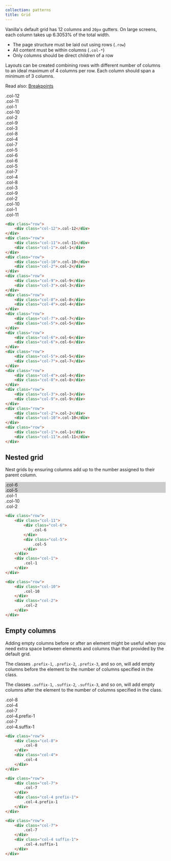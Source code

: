 ```yaml
---
collection: patterns
title: Grid
---
```


Vanilla's default grid has 12 columns and `20px` gutters. On large screens, each column takes up 6.3053% of the total width.

- The page structure must be laid out using rows (`.row`)
- All content must be within columns (`.col-*`)
- Only columns should be direct children of a row

Layouts can be created combining rows with different number of columns to an ideal maximum of 4 columns per row. Each column should span a minimum of 3 columns.

Read also: [Breakpoints](/settings/breakpoints)


<div class="row">
    <div class="col-12 theme__outline">
        <span>.col-12</span>
    </div>
</div>
<div class="row">
    <div class="col-11 theme__outline">
        <span>.col-11</span>
    </div>
    <div class="col-1 theme__outline">
        <span>.col-1</span>
    </div>
</div>
<div class="row">
    <div class="col-10 theme__outline">
        <span>.col-10</span>
    </div>
    <div class="col-2 theme__outline">
        <span>.col-2</span>
    </div>
</div>
<div class="row">
    <div class="col-9 theme__outline">
        <span>.col-9</span>
    </div>
    <div class="col-3 theme__outline">
        <span>.col-3</span>
    </div>
</div>
<div class="row">
    <div class="col-8 theme__outline">
        <span>.col-8</span>
    </div>
    <div class="col-4 theme__outline">
        <span>.col-4</span>
    </div>
</div>
<div class="row">
    <div class="col-7 theme__outline">
        <span>.col-7</span>
    </div>
    <div class="col-5 theme__outline">
        <span>.col-5</span>
    </div>
</div>
<div class="row">
    <div class="col-6 theme__outline">
        <span>.col-6</span>
    </div>
    <div class="col-6 theme__outline">
        <span>.col-6</span>
    </div>
</div>
<div class="row">
    <div class="col-5 theme__outline">
        <span>.col-5</span>
    </div>
    <div class="col-7 theme__outline">
        <span>.col-7</span>
    </div>
</div>
<div class="row">
    <div class="col-4 theme__outline">
        <span>.col-4</span>
    </div>
    <div class="col-8 theme__outline">
        <span>.col-8</span>
    </div>
</div>
<div class="row">
    <div class="col-3 theme__outline">
        <span>.col-3</span>
    </div>
    <div class="col-9 theme__outline">
        <span>.col-9</span>
    </div>
</div>
<div class="row">
    <div class="col-2 theme__outline">
        <span>.col-2</span>
    </div>
    <div class="col-10 theme__outline">
        <span>.col-10</span>
    </div>
</div>
<div class="row">
    <div class="col-1 theme__outline">
        <span>.col-1</span>
    </div>
    <div class="col-11 theme__outline">
        <span>.col-11</span>
    </div>
</div>

```html
<div class="row">
    <div class="col-12">.col-12</div>
</div>
<div class="row">
    <div class="col-11">.col-11</div>
    <div class="col-1">.col-1</div>
</div>
<div class="row">
    <div class="col-10">.col-10</div>
    <div class="col-2">.col-2</div>
</div>
<div class="row">
    <div class="col-9">.col-9</div>
    <div class="col-3">.col-3</div>
</div>
<div class="row">
    <div class="col-8">.col-8</div>
    <div class="col-4">.col-4</div>
</div>
<div class="row">
    <div class="col-7">.col-7</div>
    <div class="col-5">.col-5</div>
</div>
<div class="row">
    <div class="col-6">.col-6</div>
    <div class="col-6">.col-6</div>
</div>
<div class="row">
    <div class="col-5">.col-5</div>
    <div class="col-7">.col-7</div>
</div>
<div class="row">
    <div class="col-4">.col-4</div>
    <div class="col-8">.col-8</div>
</div>
<div class="row">
    <div class="col-3">.col-3</div>
    <div class="col-9">.col-9</div>
</div>
<div class="row">
    <div class="col-2">.col-2</div>
    <div class="col-10">.col-10</div>
</div>
<div class="row">
    <div class="col-1">.col-1</div>
    <div class="col-11">.col-11</div>
</div>
```

## Nested grid

Nest grids by ensuring columns add up to the number assigned to their parent column.

<div class="row">
    <div class="col-11 theme__outline">
        <span>
            <div class="col-6" style="background: #ccc">
                <span>.col-6</span>
            </div>
            <div class="col-5" style="background: #ccc">
                <span>.col-5</span>
            </div>
        </span>
    </div>
    <div class="col-1 theme__outline">
        <span>.col-1</span>
    </div>
</div>
<div class="row">
    <div class="col-10 theme__outline">
        <span>.col-10</span>
    </div>
    <div class="col-2 theme__outline">
        <span>.col-2</span>
    </div>
</div>

```html
<div class="row">
    <div class="col-11">
        <div class="col-6">
            .col-6
        </div>
        <div class="col-5">
            .col-5
        </div>
    </div>
    <div class="col-1">
        .col-1
    </div>
</div>

<div class="row">
    <div class="col-10">
        .col-10
    </div>
    <div class="col-2">
        .col-2
    </div>
</div>
```

## Empty columns

Adding empty columns before or after an element might be useful when you need extra space between elements and columns than that provided by the default grid.

The classes `.prefix-1`, `.prefix-2`, `.prefix-3`, and so on, will add empty columns before the element to the number of columns specified in the class.

The classes `.suffix-1`, `.suffix-2`, `.suffix-3`, and so on, will add empty columns after the element to the number of columns specified in the class.


<div class="row">
  <div class="col-8">
    <div class="theme__outline">.col-8</div>
  </div>
  <div class="col-4">
    <div class="theme__outline">.col-4</div>
  </div>
</div>
<div class="row">
    <div class="col-7">
        <div class="theme__outline">.col-7</div>
    </div>
    <div class="col-4 prefix-1">
        <div class="theme__outline">.col-4.prefix-1</div>
    </div>
</div>
<div class="row">
    <div class="col-7">
        <div class="theme__outline">.col-7</div>
    </div>
    <div class="col-4 suffix-1">
        <div class="theme__outline">.col-4.suffix-1</div>
    </div>
</div>


```html
<div class="row">
    <div class="col-8">
        .col-8
    </div>
    <div class="col-4">
        .col-4
    </div>
</div>

<div class="row">
    <div class="col-7">
        .col-7
    </div>
    <div class="col-4 prefix-1">
        .col-4.prefix-1
    </div>
</div>

<div class="row">
    <div class="col-7">
        .col-7
    </div>
    <div class="col-4 suffix-1">
        .col-4.suffix-1
    </div>
</div>
```
